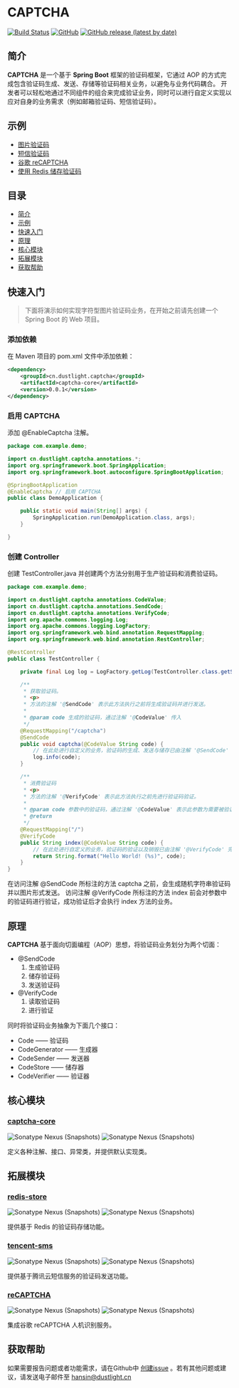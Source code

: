 # CAPTCHA
[![Build Status](https://travis-ci.org/Hansin1997/captcha.svg?branch=main)](https://travis-ci.org/Hansin1997/captcha) 
[![GitHub](https://img.shields.io/github/license/Hansin1997/captcha)](LICENSE)
[![GitHub release (latest by date)](https://img.shields.io/github/v/release/Hansin1997/captcha)](https://github.com/Hansin1997/captcha/releases)

## 简介
**CAPTCHA** 是一个基于 **Spring Boot** 框架的验证码框架，它通过 AOP 的方式完成包含验证码生成、发送、存储等验证码相关业务，以避免与业务代码耦合。
开发者可以轻松地通过不同组件的组合来完成验证业务，同时可以进行自定义实现以应对自身的业务需求（例如邮箱验证码、短信验证码）。

## 示例
* [图片验证码](#快速入门)
* [短信验证码](extensions/tencent-sms)
* [谷歌 reCAPTCHA](extensions/reCAPTCHA)
* [使用 Redis 储存验证码](extensions/redis-store)

## 目录
* [简介](#简介)
* [示例](#示例)
* [快速入门](#快速入门)
* [原理](#原理)
* [核心模块](#核心模块)
* [拓展模块](#拓展模块)
* [获取帮助](#获取帮助)

## 快速入门
> 下面将演示如何实现字符型图片验证码业务，在开始之前请先创建一个 Spring Boot 的 Web 项目。

### 添加依赖
在 Maven 项目的 pom.xml 文件中添加依赖：
```xml
<dependency>
    <groupId>cn.dustlight.captcha</groupId>
    <artifactId>captcha-core</artifactId>
    <version>0.0.1</version>
</dependency>
```

### 启用 CAPTCHA
添加 @EnableCaptcha 注解。
```java
package com.example.demo;

import cn.dustlight.captcha.annotations.*;
import org.springframework.boot.SpringApplication;
import org.springframework.boot.autoconfigure.SpringBootApplication;

@SpringBootApplication
@EnableCaptcha // 启用 CAPTCHA
public class DemoApplication {

    public static void main(String[] args) {
        SpringApplication.run(DemoApplication.class, args);
    }

}
```

### 创建 Controller
创建 TestController.java 并创建两个方法分别用于生产验证码和消费验证码。
```java
package com.example.demo;

import cn.dustlight.captcha.annotations.CodeValue;
import cn.dustlight.captcha.annotations.SendCode;
import cn.dustlight.captcha.annotations.VerifyCode;
import org.apache.commons.logging.Log;
import org.apache.commons.logging.LogFactory;
import org.springframework.web.bind.annotation.RequestMapping;
import org.springframework.web.bind.annotation.RestController;

@RestController
public class TestController {

    private final Log log = LogFactory.getLog(TestController.class.getSimpleName());

    /**
     * 获取验证码。
     * <p>
     * 方法的注解 '@SendCode' 表示此方法执行之前将生成验证码并进行发送。
     *
     * @param code 生成的验证码，通过注解 '@CodeValue' 传入
     */
    @RequestMapping("/captcha")
    @SendCode
    public void captcha(@CodeValue String code) {
        // 在此处进行自定义的业务，验证码的生成、发送与储存已由注解 '@SendCode' 完成。
        log.info(code);
    }

    /**
     * 消费验证码
     * <p>
     * 方法的注解 '@VerifyCode' 表示此方法执行之前先进行验证码验证。
     *
     * @param code 参数中的验证码，通过注解 '@CodeValue' 表示此参数为需要被验证的参数。
     * @return
     */
    @RequestMapping("/")
    @VerifyCode
    public String index(@CodeValue String code) {
        // 在此处进行自定义的业务，验证码的验证以及销毁已由注解 '@VerifyCode' 完成。
        return String.format("Hello World! (%s)", code);
    }
}
```
在访问注解 @SendCode 所标注的方法 captcha 之前，会生成随机字符串验证码并以图片形式发送。
访问注解 @VerifyCode 所标注的方法 index 前会对参数中的验证码进行验证，成功验证后才会执行 index 方法的业务。

## 原理
**CAPTCHA** 基于面向切面编程（AOP）思想，将验证码业务划分为两个切面：
- @SendCode
    1. 生成验证码
    2. 储存验证码
    3. 发送验证码
- @VerifyCode
    1. 读取验证码
    2. 进行验证

同时将验证码业务抽象为下面几个接口：
* Code —— 验证码
* CodeGenerator —— 生成器
* CodeSender —— 发送器
* CodeStore —— 储存器
* CodeVerifier —— 验证器

## 核心模块
### [captcha-core](captcha-core)
![Sonatype Nexus (Snapshots)](https://img.shields.io/nexus/r/cn.dustlight.captcha/captcha-core?server=https%3A%2F%2Foss.sonatype.org%2F)
![Sonatype Nexus (Snapshots)](https://img.shields.io/nexus/s/cn.dustlight.captcha/captcha-core?server=https%3A%2F%2Foss.sonatype.org%2F)

定义各种注解、接口、异常类，并提供默认实现类。

## 拓展模块
### [redis-store](extensions/redis-store)
![Sonatype Nexus (Snapshots)](https://img.shields.io/nexus/r/cn.dustlight.captcha/redis-store?server=https%3A%2F%2Foss.sonatype.org%2F)
![Sonatype Nexus (Snapshots)](https://img.shields.io/nexus/s/cn.dustlight.captcha/redis-store?server=https%3A%2F%2Foss.sonatype.org%2F)

提供基于 Redis 的验证码存储功能。

### [tencent-sms](extensions/tencent-sms)
![Sonatype Nexus (Snapshots)](https://img.shields.io/nexus/r/cn.dustlight.captcha/tencent-sms?server=https%3A%2F%2Foss.sonatype.org%2F)
![Sonatype Nexus (Snapshots)](https://img.shields.io/nexus/s/cn.dustlight.captcha/tencent-sms?server=https%3A%2F%2Foss.sonatype.org%2F)

提供基于腾讯云短信服务的验证码发送功能。

### [reCAPTCHA](extensions/reCAPTCHA)
![Sonatype Nexus (Snapshots)](https://img.shields.io/nexus/r/cn.dustlight.captcha/recaptcha?server=https%3A%2F%2Foss.sonatype.org%2F)
![Sonatype Nexus (Snapshots)](https://img.shields.io/nexus/s/cn.dustlight.captcha/recaptcha?server=https%3A%2F%2Foss.sonatype.org%2F)

集成谷歌 reCAPTCHA 人机识别服务。

## 获取帮助
如果需要报告问题或者功能需求，请在Github中 [创建issue](https://github.com/Hansin1997/captcha/issues/new) 。若有其他问题或建议，请发送电子邮件至 [hansin@dustlight.cn](mailto:hansin@dustlight.cn)